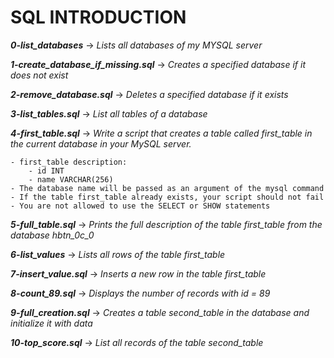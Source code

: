 # SQL INTRODUCTION

***0-list_databases*** -> *Lists all databases of my MYSQL server*

***1-create_database_if_missing.sql*** -> *Creates a specified database if it does not exist*

***2-remove_database.sql*** -> *Deletes a specified database if it exists*

***3-list_tables.sql*** -> *List all tables of a database*

***4-first_table.sql*** -> *Write a script that creates a table called first_table in the current database in your MySQL server.*

	- first_table description:
		- id INT
		- name VARCHAR(256)
	- The database name will be passed as an argument of the mysql command
	- If the table first_table already exists, your script should not fail
	- You are not allowed to use the SELECT or SHOW statements

***5-full_table.sql*** -> *Prints the full description of the table first_table from the database hbtn_0c_0*

***6-list_values*** -> *Lists all rows of the table first_table*

***7-insert_value.sql*** -> *Inserts a new row in the table first_table*

***8-count_89.sql*** -> *Displays the number of records with id = 89*

***9-full_creation.sql*** -> *Creates a table second_table in the database and initialize it with data*

***10-top_score.sql*** -> *List all records of the table second_table*
